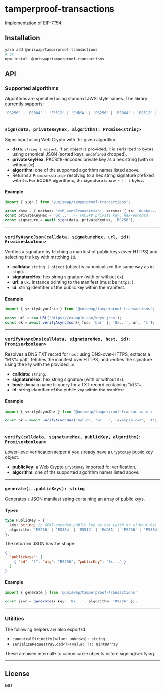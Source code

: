 # tamperproof-transactions

Implementation of EIP-7754

## Installation

```bash
yarn add @uniswap/tamperproof-transactions
# or
npm install @uniswap/tamperproof-transactions
```

## API

### Supported algorithms

Algorithms are specified using standard JWS-style names. The library currently supports:

```ts
'ES256' | 'ES384' | 'ES512' | 'EdDSA' | 'PS256' | 'PS384' | 'PS512' | 'RS256' | 'RS384' | 'RS512'
```

---

### `sign(data, privateKeyHex, algorithm): Promise<string>`

Signs input using Web Crypto with the given algorithm.

- **data**: `string | object`. If an object is provided, it is serialized to bytes using canonical JSON (sorted keys, `undefined` dropped).
- **privateKeyHex**: PKCS#8-encoded private key as a hex string (with or without `0x`).
- **algorithm**: one of the supported algorithm names listed above.
- Returns a `Promise<string>` resolving to a hex string signature prefixed with `0x`. For ECDSA algorithms, the signature is raw `r || s` bytes.

#### Example

```ts
import { sign } from '@uniswap/tamperproof-transactions';

const data = { method: 'eth_sendTransaction', params: { to: '0xabc...', value: '0x1' } };
const privateKeyHex = '0x...'; // PKCS#8 private key, hex-encoded
const signature = await sign(data, privateKeyHex, 'RS256');
```

---

### `verifyAsyncJson(calldata, signatureHex, url, id): Promise<boolean>`

Verifies a signature by fetching a manifest of public keys (over HTTPS) and selecting the key with matching `id`.

- **calldata**: `string | object` (object is canonicalized the same way as in `sign`).
- **signatureHex**: hex string signature (with or without `0x`).
- **url**: a `URL` instance pointing to the manifest (must be `https:`).
- **id**: string identifier of the public key within the manifest.

#### Example

```ts
import { verifyAsyncJson } from '@uniswap/tamperproof-transactions';

const url = new URL('https://example.com/keys.json');
const ok = await verifyAsyncJson({ foo: 'bar' }, '0x...', url, '1');
```

---

### `verifyAsyncDns(calldata, signatureHex, host, id): Promise<boolean>`

Resolves a DNS TXT record for `host` using DNS-over-HTTPS, extracts a `TWIST=` path, fetches the manifest over HTTPS, and verifies the signature using the key with the provided `id`.

- **calldata**: `string`.
- **signatureHex**: hex string signature (with or without `0x`).
- **host**: domain name to query for a TXT record containing `TWIST=`.
- **id**: string identifier of the public key within the manifest.

#### Example

```ts
import { verifyAsyncDns } from '@uniswap/tamperproof-transactions';

const ok = await verifyAsyncDns('hello', '0x...', 'example.com', '1');
```

---

### `verify(calldata, signatureHex, publicKey, algorithm): Promise<boolean>`

Lower-level verification helper if you already have a `CryptoKey` public key object.

- **publicKey**: a Web Crypto `CryptoKey` imported for verification.
- **algorithm**: one of the supported algorithm names listed above.

---

### `generate(...publicKeys): string`

Generates a JSON manifest string containing an array of public keys.

#### Types

```ts
type PublicKey = {
  key: string; // SPKI-encoded public key as hex (with or without 0x)
  algorithm: 'ES256' | 'ES384' | 'ES512' | 'EdDSA' | 'PS256' | 'PS384' | 'PS512' | 'RS256' | 'RS384' | 'RS512';
};
```

The returned JSON has the shape:

```json
{
  "publicKeys": [
    { "id": "1", "alg": "RS256", "publicKey": "0x..." }
  ]
}
```

#### Example

```ts
import { generate } from '@uniswap/tamperproof-transactions';

const json = generate({ key: '0x...', algorithm: 'RS256' });
```

---

### Utilities

The following helpers are also exported:

- `canonicalStringify(value: unknown): string`
- `serializeRequestPayload<T>(value: T): Uint8Array`

These are used internally to canonicalize objects before signing/verifying.

---

## License

MIT
